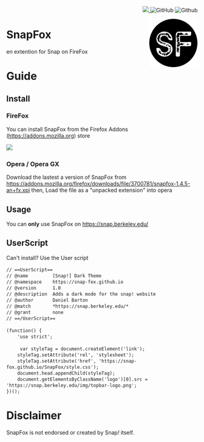 <p align="right">
 <a href="https://addons.mozilla.org/en-GB/firefox/addon/snapfox/"><img src="https://img.shields.io/badge/Download-on%20Firefox-blueviolet?style=flat-square&logo=firefox"> </a>
 
 <img alt="GitHub" src="https://img.shields.io/github/license/Snap-Fox/SnapFox?style=flat-square">

 
 <img alt="Github" src="https://img.shields.io/badge/bage-vertified-sucsess?style=flat-square">

</p>
<img src="/SnapFox.png" alt="Scratch Addons logo" align="right" width="128px"></img>




# SnapFox
en extention for Snap on FireFox

# Guide

## Install

### FireFox
You can install SnapFox from the Firefox Addons (https://addons.mozilla.org) store

 <a href="https://addons.mozilla.org/en-GB/firefox/addon/snapfox/"><img src="https://img.shields.io/badge/Download-on%20Firefox-blueviolet?style=flat-square&logo=firefox"> </a>
 
### Opera / Opera GX
Download the lastest a version of SnapFox from https://addons.mozilla.org/firefox/downloads/file/3700781/snapfox-1.4.5-an+fx.xpi  then,
Load the file as a "unpacked extension" into opera

 
## Usage
You can **only** use SnapFox on https://snap.berkeley.edu/

## UserScript
Can't install? Use the User script
```userscript
// ==UserScript==
// @name         [Snap!] Dark Theme
// @namespace    https://snap-fox.github.io
// @version      1.0
// @description  Adds a dark mode for the snap! website
// @author       Daniel Barton
// @match        *https://snap.berkeley.edu/*
// @grant        none
// ==/UserScript==

(function() {
    'use strict';

     var styleTag = document.createElement('link');
    styleTag.setAttribute('rel', 'stylesheet');
    styleTag.setAttribute('href', 'https://snap-fox.github.io/SnapFox/style.css');
    document.head.appendChild(styleTag);
    document.getElementsByClassName('logo')[0].src = 'https://snap.berkeley.edu/img/topbar-logo.png';
})();

```


# Disclaimer
SnapFox is not endorsed or created by Snap<em>!</em> itself.
